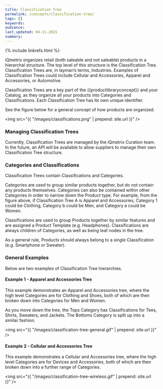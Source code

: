 ```yaml
---
title: Classification Tree
permalink: /concepts/classification-tree/
tags: []
keywords: 
audience: 
last_updated: 04-11-2015
summary: 
---
```


{% include linkrefs.html %}

iQmetrix organizes retail (both saleable and not saleable) products in a hierarchal structure. The top level of this structure is the Classification Tree. Classification Trees are, in layman’s terms, Industries. Examples of Classification Trees could include Cellular and Accessories, Apparel and Accessories, or Automotive. 

Classification Trees are a key part of the {{productlibraryconcept}} and your Catalog, as they organize all your products into Categories and Classifications. Each Classification Tree has its own unique identifier. 

See the figure below for a general concept of how products are organized. 

<img src="{{ "/images/classifications.png" | prepend: site.url }}" />

### Managing Classification Trees

Currently, Classification Trees are managed by the iQmetrix Curation team. In the future, an API will be available to allow suppliers to manage their own Classification Tree structure.

### Categories and Classifications

Classification Trees contain Classifications and Categories.

Categories are used to group similar products together, but do not contain any products themselves. Categories can also be contained within other Categories in order to narrow down the Product type. For example, from the figure above, if Classification Tree A is Apparel and Accessories, Category 1 could be Clothing, Category b could be Men, and Category a could be Women.

Classifications are used to group Products together by similar features and are assigned a Product Template (e.g. Headphones). Classifications are always children of Categories, as well as being leaf nodes in the tree.

As a general rule, Products should always belong to a single Classification (e.g. Smartphone or Sweater). 

### General Examples

Below are two examples of Classification Tree hierarchies. 

#### Example 1 - Apparel and Accessories Tree

This example demonstrates an Apparel and Accessories tree, where the high level Categories are for Clothing and Shoes, both of which are then broken down into Categories for Men and Women.

As you move down the tree, the Tops Category has Classifications for Tees, Shirts, Sweaters, and Jackets. The Bottoms Category is split up into a similar fashion.

<img src="{{ "/images/classification-tree-general.gif" | prepend: site.url }}" />

#### Example 2 - Cellular and Accessories Tree

This example demonstrates a Cellular and Accessories tree, where the high level Categories are for Devices and Accessories, both of which are then broken down into a further range of Categories.

<img src="{{ "/images/classification-tree-wireless.gif" | prepend: site.url }}" />